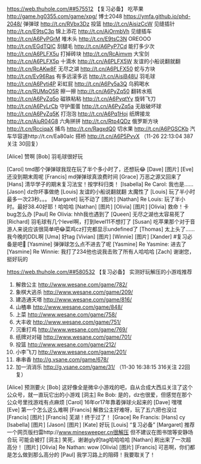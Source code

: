 https://web.thuhole.com/##575512 【复习必备】
吃苹果 http://game.hg0355.com/game/xpg/
博士2048 https://ymfa.github.io/phd-2048/
弹弹球 http://t.cn/RVbx3Dz
投篮 http://t.cn/AisizCcW
见缝插针 http://t.cn/E9tsC3p
锦上添花 http://t.cn/AiOrmbVh
见缝插车 http://t.cn/A6PyPGrM
堆木头 http://t.cn/E9tsC3N
OREOOO http://t.cn/EGdTQlC
刮腿毛 http://t.cn/A6PyP7Cd
能打多少次 http://t.cn/A6PLFX5u
打掉砖块 http://t.cn/RcAimvm
大宝剑 http://t.cn/A6PLFX5p
十滴水 http://t.cn/A6PLFX5W
友谊的小船说翻就翻 http://t.cn/RcAKw8F
无尽之湖 http://t.cn/A6PLFX50
蛇与方块 http://t.cn/Ev96Ras
有多远滚多远 http://t.cn/AisiB48U
羽毛球 http://t.cn/A6Pyti4P
彩虹屁 http://t.cn/A6Py5a3Q
乌鸦喝水 http://t.cn/RUMpO5R
擦一擦 http://t.cn/A6PyZq50
翻转水瓶 http://t.cn/A6PyZq5o
磁铁粘粘 http://t.cn/A6PyqtYy
旋转飞刀 http://t.cn/A6PyLrCb
守护蛋蛋 http://t.cn/A6PyZq5a
无敌破坏球 http://t.cn/A6PyZq5K
打泡泡 http://t.cn/A6Pq1Hoj
纸牌接龙 http://t.cn/AiuR04G8
六角拼拼 http://t.cn/Rtp4QDz
俄罗斯方块 http://t.cn/RcciqaX
捕鸟 http://t.cn/RagxdQ0
切水果 http://t.cn/A6PGSCKb
汽车华容道http://t.cn/Ea80aIc
搭桥 http://t.cn/A6P5PvvX
（11-26 22:13:04 387关注 30回复）

[Alice] 赞啊
[Bob] 羽毛球很好玩

[Carol] tmd那个弹弹球我现在玩了半个多小时了，还想玩😂
[Dave]  [图片]
[Eve] 还没到期末周呢
[Francis] md弹弹球真浪费时间
[Grace] 万恶之源又回来了
[Hans] 清华学子的期末复习法宝！按学科归类！
[Isabella] Re Carol: 我也是……
[Jason] dz你坏事做绝
[Louis] 友谊的小船说翻就翻 太魔性了
[Louis] 玩了半小时 最多一次23秒。。。
[Margaret] 玩不动了 [图片]
[Nathan] Re Louis: 玩了半小时。最好38.40好耶！哈哈哈
[Nathan]  [图片]
[Olivia]  [图片]
[Olivia] 救命！卡bug怎么办
[Paul] Re Olivia: hhh我也遇到了
[Queen] 无尽之湖也太容易死了
[Richard] 羽毛球有几个level啊，打到level11不想打了
[Susan] 吃苹果那个对于音游人来说应该很简单吧😂菜鸡cz打完都显示undefined了
[Thomas] 太上头了……我今晚的DDL啊
[Uma] 好tag
[Vivian]  [图片]
[Winnie]  [图片]
[Xander] #复习必备是吧🤣
[Yasmine] 弹弹球怎么点不进去了呢
[Yasmine] Re Yasmine: 进去了
[Yasmine] Re Winnie: 我打了234他也说我击败了所有人哈哈哈
[Zach] 谢谢您，挺好玩的

https://web.thuhole.com/##580532 【复习必备】
实测好玩解压的小游戏推荐
1. 解救公主
http://www.wesane.com/game/782/
2. 象棋大逃杀
http://www.wesane.com/game/209/
3. 建造通天塔
http://www.wesane.com/game/816/
4. 山楂串
http://www.wesane.com/game/848/
5. 上菜
http://www.wesane.com/game/758/
6. 大丰收
http://www.wesane.com/game/751/
7. 沉重打鸡
http://www.wesane.com/game/769/
8. 纸牌对对碰
http://www.wesane.com/game/701/
9. 投篮
http://www.wesane.com/game/212/
10. 小李飞刀
http://www.wesane.com/game/201/
11. 串串香
http://g.vsane.com/game/678/
12. 加一消消乐
http://g.vsane.com/game/31/
（11-30 16:38:15 316关注 22回复）

[Alice] 预测要火
[Bob] 这好像全是微伞小游戏的吧，自从合成大西瓜关注了这个公众号，就一直玩它出的小游戏
[洞主] Re Bob: 是的，dz也很爱，但感觉在那个公众号里找游戏有点麻烦
[Carol] 16年or17年靠着弹球火起来的
[Dave] 嘿嘿
[Eve] 第一个怎么这么难啊
[Francis] 解救公主好难呀，玩了五六把也没过
[Francis]  [图片]
[Francis] 芜湖！终于过了！
[Grace] Re Francis: 
[Hans] cy
[Isabella]  [图片]
[Jason]  [图片]
[Kate] 好玩
[Louis] “复习必备”
[Margaret] 推荐一个网页版扫雷http://www.minesweeper.cn很解压
但不建议在图书馆等安静场合玩 可能会被打
[洞主] 笑死，谢谢gly的tag哈哈哈哈
[Nathan] 刷出来了一次超高分！ [图片]
[Olivia] Re Nathan: wow
[Olivia]  [图片]
[Francis] 可恶啊，你们都是怎么做到那么高分的
[Paul] 我学习路上的阻碍！我要取关了！